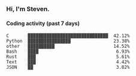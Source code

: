 ### Hi, I'm Steven.

#### Coding activity (past 7 days)
```
C       ▓▓▓▓▓▓▓▓▓▓▓▓▓▓▓▓▓▓▓▓▓▓▓▓▓▓▓▓▓▓  42.12%
Python  ▓▓▓▓▓▓▓▓▓▓▓▓▓▓▓▓                23.38%
other   ▓▓▓▓▓▓▓▓▓▓                      14.52%
Bash    ▓▓▓▓                             6.93%
Rust    ▓▓▓                              5.61%
Text    ▓▓▓                              4.42%
JSON    ▓▓                               3.02%
```
